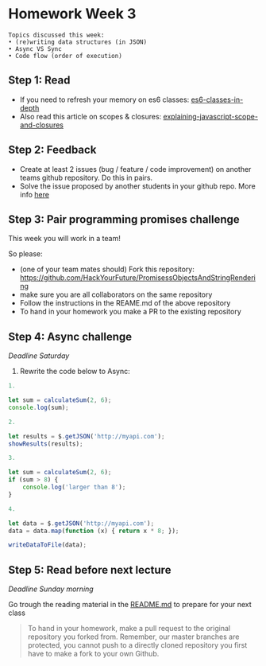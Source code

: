 # Homework Week 3

```
Topics discussed this week:
• (re)writing data structures (in JSON)
• Async VS Sync 
• Code flow (order of execution)
```

## Step 1: Read

- If you need to refresh your memory on es6 classes: [es6-classes-in-depth](https://ponyfoo.com/articles/es6-classes-in-depth)
- Also read this article on scopes & closures: [explaining-javascript-scope-and-closures](https://robertnyman.com/2008/10/09/explaining-javascript-scope-and-closures/)

## Step 2: Feedback

- Create at least 2 issues (bug / feature / code improvement) on another teams github repository. Do this in pairs. 
-  Solve the issue proposed by another students in your github repo. More info [here](https://hackyourfuture.slack.com/files/michahell/F31BX1XT6/Merging_a_local_branch_into_master)

## Step 3: Pair programming promises challenge 

This week you will work in a team!

So please:

- (one of your team mates should) Fork this repository: https://github.com/HackYourFuture/PromisessObjectsAndStringRendering
- make sure you are all collaborators on the same repository
- Follow the instructions in the REAME.md of the above repository
- To hand in your homework you make a PR to the existing repository

## Step 4: Async challenge

_Deadline Saturday_

1. Rewrite the code below to Async: 

```js
1.

let sum = calculateSum(2, 6);
console.log(sum);

2.

let results = $.getJSON('http://myapi.com');
showResults(results);

3.

let sum = calculateSum(2, 6);
if (sum > 8) {
    console.log('larger than 8');
}

4.

let data = $.getJSON('http://myapi.com');
data = data.map(function (x) { return x * 8; });

writeDataToFile(data);
```

## Step 5: Read before next lecture

_Deadline Sunday morning_

Go trough the reading material in the [README.md](https://github.com/HackYourFuture/Node.js) to prepare for your next class

> To hand in your homework, make a pull request to the original repository you forked from. Remember, our master branches are protected, you cannot push to a directly cloned repository you first have to make a fork to your own Github.
